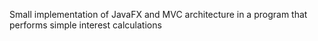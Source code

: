 Small implementation of JavaFX and MVC architecture in a program that performs simple interest calculations
